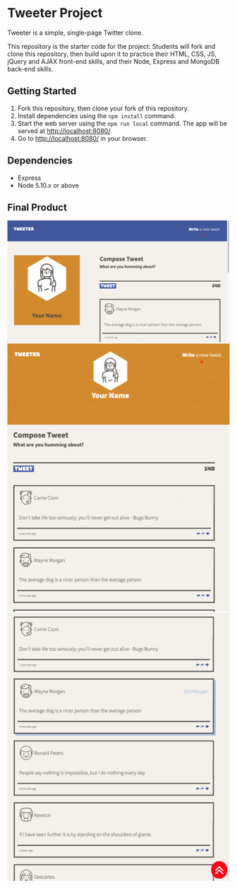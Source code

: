 # Tweeter Project

Tweeter is a simple, single-page Twitter clone.

This repository is the starter code for the project: Students will fork and clone this repository, then build upon it to practice their HTML, CSS, JS, jQuery and AJAX front-end skills, and their Node, Express and MongoDB back-end skills.

## Getting Started

1. Fork this repository, then clone your fork of this repository.
2. Install dependencies using the `npm install` command.
3. Start the web server using the `npm run local` command. The app will be served at <http://localhost:8080/>.
4. Go to <http://localhost:8080/> in your browser.

## Dependencies

- Express
- Node 5.10.x or above

## Final Product

![Screenshot of Desktop View](https://github.com/jgombero/tweeter/blob/master/docs/desktop-screen.png?raw=true)
![Screenshot of Mobile View](https://github.com/jgombero/tweeter/blob/master/docs/mobile-screen.png?raw=true)
![Screenshot of Tweets](https://github.com/jgombero/tweeter/blob/master/docs/tweets.png?raw=true)
